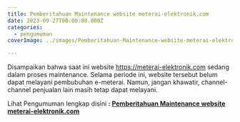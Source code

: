 ```yaml
---
title: Pemberitahuan Maintenance website meterai-elektronik.com
date: 2023-09-27T00:00:00.000Z
categories:
  - pengumuman
coverImage: ../images/Pemberitahuan-Maintenance-website-meterai-elektronik.com_.jpg

---
```


Disampaikan bahwa saat ini website <https://meterai-elektronik.com> sedang dalam proses maintenance. Selama periode ini, website tersebut belum dapat melayani pembubuhan e-meterai. Namun, jangan khawatir, channel-channel penjualan lain masih tetap dapat melayani.

Lihat Pengumuman lengkap disini **: [Pemberitahuan Maintenance website meterai-elektronik.com](https://bkd.nttprov.go.id/web/wp-content/uploads/2023/09/Pemberitahuan-Maintenance-website-meterai-elektronik.com_.pdf)**
